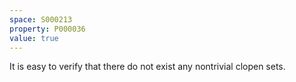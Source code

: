```yaml
---
space: S000213
property: P000036
value: true
---
```


It is easy to verify that there do not exist any nontrivial clopen sets.
